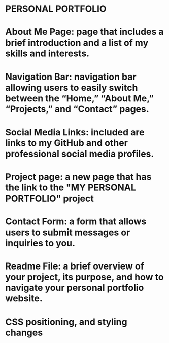# PERSONAL PORTFOLIO

# About Me Page: page that includes a brief introduction and a list of my skills and interests.

# Navigation Bar: navigation bar allowing users to easily switch between the “Home,” “About Me,” “Projects,” and “Contact” pages.

# Social Media Links: included are links to my GitHub and other professional social media profiles.

# Project page: a new page that has the link to the "MY PERSONAL PORTFOLIO" project

# Contact Form: a form that allows users to submit messages or inquiries to you.

# Readme File: a brief overview of your project, its purpose, and how to navigate your personal portfolio website.

# CSS positioning, and styling changes 
